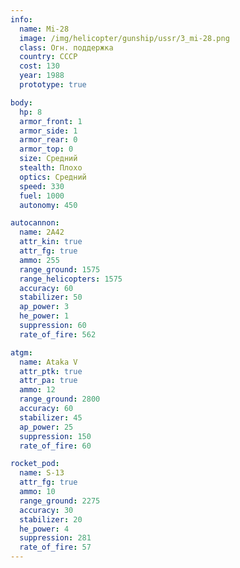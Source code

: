 ```yaml
---
info:
  name: Mi-28
  image: /img/helicopter/gunship/ussr/3_mi-28.png
  class: Огн. поддержка
  country: СССР
  cost: 130
  year: 1988
  prototype: true

body:
  hp: 8
  armor_front: 1
  armor_side: 1
  armor_rear: 0
  armor_top: 0
  size: Средний
  stealth: Плохо
  optics: Средний
  speed: 330
  fuel: 1000
  autonomy: 450

autocannon:
  name: 2A42
  attr_kin: true
  attr_fg: true
  ammo: 255
  range_ground: 1575
  range_helicopters: 1575
  accuracy: 60
  stabilizer: 50
  ap_power: 3
  he_power: 1
  suppression: 60
  rate_of_fire: 562

atgm:
  name: Ataka V
  attr_ptk: true
  attr_pa: true
  ammo: 12
  range_ground: 2800
  accuracy: 60
  stabilizer: 45
  ap_power: 25
  suppression: 150
  rate_of_fire: 60

rocket_pod:
  name: S-13
  attr_fg: true
  ammo: 10
  range_ground: 2275
  accuracy: 30
  stabilizer: 20
  he_power: 4
  suppression: 281
  rate_of_fire: 57
---
```

